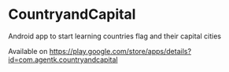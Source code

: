 # CountryandCapital
Android app to start learning countries flag and their capital cities

Available on https://play.google.com/store/apps/details?id=com.agentk.countryandcapital
